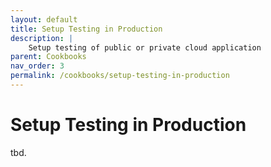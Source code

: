 ```yaml
---
layout: default
title: Setup Testing in Production
description: |
    Setup testing of public or private cloud application
parent: Cookbooks
nav_order: 3
permalink: /cookbooks/setup-testing-in-production
---
```


# Setup Testing in Production

tbd.